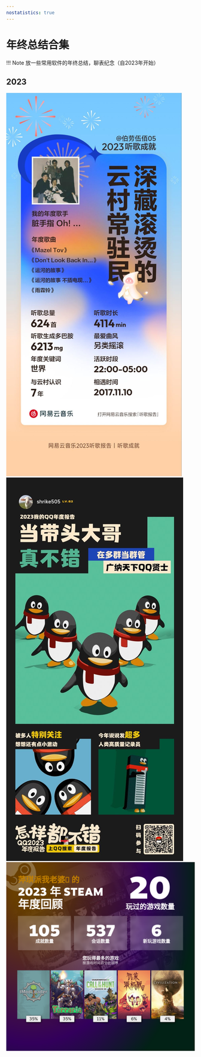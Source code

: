 ```yaml
---
nostatistics: true
---
```


# 年终总结合集

!!! Note
    放一些常用软件的年终总结，聊表纪念（自2023年开始）

## 2023

![](../img/netease2023.jpg)
![](../img/qq2023.jpg)
![](../img/steam2023.png)